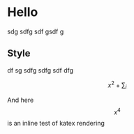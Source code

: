 # Hello

sdg sdfg sdf gsdf g

## Style


df sg
sdfg sdfg sdf dfg


$$x^2+\sum_i$$



And here $$x^4$$ is an inline test of katex rendering

